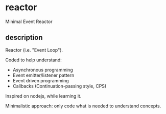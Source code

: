 reactor
=======
Minimal Event Reactor

description
-----------
Reactor (i.e. "Event Loop").
        
Coded to help understand:
- Asynchronous programming
- Event emitter/listener pattern
- Event driven programming
- Callbacks (Continuation-passing style, CPS)

Inspired on nodejs, while learning it.

Minimalistic approach: only code what is needed to understand concepts.
